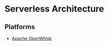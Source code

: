 # Serverless Architecture

<!--
https://www.linkedin.com/learning/serverless-architecture/what-you-should-know
-->

## Platforms

- [Apache OpenWhisk](/apache/apache-openwhisk.md)
